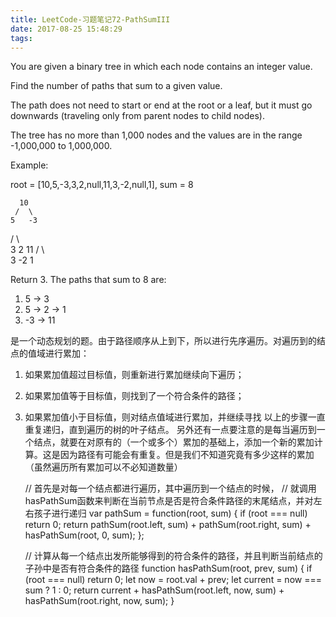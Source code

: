 ```yaml
---
title: LeetCode-习题笔记72-PathSumIII
date: 2017-08-25 15:48:29
tags:
---
```



You are given a binary tree in which each node contains an integer value.

Find the number of paths that sum to a given value.

The path does not need to start or end at the root or a leaf, but it must go downwards (traveling only from parent nodes to child nodes).

The tree has no more than 1,000 nodes and the values are in the range -1,000,000 to 1,000,000.

Example:

root = [10,5,-3,3,2,null,11,3,-2,null,1], sum = 8

      10
     /  \
    5   -3
   / \    \
  3   2   11
 / \   \
3  -2   1

Return 3. The paths that sum to 8 are:

1.  5 -> 3
2.  5 -> 2 -> 1
3. -3 -> 11

是一个动态规划的题。由于路径顺序从上到下，所以进行先序遍历。对遍历到的结点的值域进行累加：
1. 如果累加值超过目标值，则重新进行累加继续向下遍历；
2. 如果累加值等于目标值，则找到了一个符合条件的路径；
3. 如果累加值小于目标值，则对结点值域进行累加，并继续寻找
以上的步骤一直重复递归，直到遍历的树的叶子结点。
另外还有一点要注意的是每当遍历到一个结点，就要在对原有的（一个或多个）累加的基础上，添加一个新的累加计算。这是因为路径有可能会有重复。但是我们不知道究竟有多少这样的累加（虽然遍历所有累加可以不必知道数量）


	// 首先是对每一个结点都进行遍历，其中遍历到一个结点的时候，
	// 就调用hasPathSum函数来判断在当前节点是否是符合条件路径的末尾结点，并对左右孩子进行递归
	var pathSum = function(root, sum) {
	    if (root === null) return 0;
	    return pathSum(root.left, sum) + pathSum(root.right, sum) + hasPathSum(root, 0, sum);
	};

	// 计算从每一个结点出发所能够得到的符合条件的路径，并且判断当前结点的子孙中是否有符合条件的路径
	function hasPathSum(root, prev, sum) {
	    if (root === null) return 0;
	    let now = root.val + prev;
	    let current = now === sum ? 1 : 0;
	    return current + hasPathSum(root.left, now, sum) + hasPathSum(root.right, now, sum);
	}
